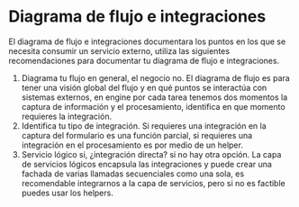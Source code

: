 # Diagrama de flujo e integraciones

El diagrama de flujo e integraciones documentara los puntos en los que se necesita consumir un servicio externo, utiliza las siguientes recomendaciones para documentar tu diagrama de flujo e integraciones.

1. Diagrama tu flujo en general, el negocio no. El diagrama de flujo es para tener una visión global del flujo y en qué puntos se interactúa con sistemas externos, en engine por cada tarea tenemos dos momentos la captura de información y el procesamiento, identifica en que momento requieres la integración.
2. Identifica tu tipo de integración. Si requieres una integración en la captura del formulario es una función parcial, si requieres una integración en el procesamiento es por medio de un helper.
3. Servicio lógico si, ¿integración directa? si no hay otra opción. La capa de servicios lógicos encapsula las integraciones y puede crear una fachada de varias llamadas secuenciales como una sola, es recomendable integrarnos a la capa de servicios, pero si no es factible puedes usar los helpers.
